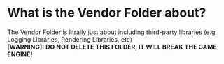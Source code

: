 # What is the Vendor Folder about?
The Vendor Folder is litrally just about including third-party libraries (e.g. Logging Libraries, Rendering Libraries, etc)
<br>
<b>[WARNING]: DO NOT DELETE THIS FOLDER, IT WILL BREAK THE GAME ENGINE!</b>


